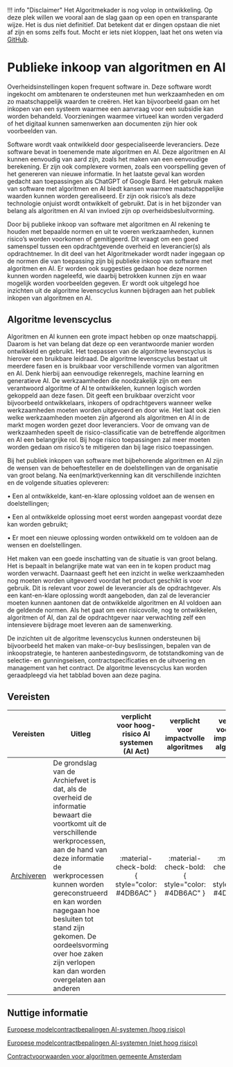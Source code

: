 !!! info "Disclaimer"
Het Algoritmekader is nog volop in ontwikkeling. Op deze plek willen we vooral aan de slag gaan op een open en transparante wijze. Het is dus niet definitief. Dat betekent dat er dingen opstaan die niet af zijn en soms zelfs fout. Mocht er iets niet kloppen, laat het ons weten via [GitHub](https://github.com/MinBZK/Algoritmekader).

# Publieke inkoop van algoritmen en AI
Overheidsinstellingen kopen frequent software in. Deze software wordt ingekocht om ambtenaren te ondersteunen met hun werkzaamheden en om zo maatschappelijk waarden te creëren. Het kan bijvoorbeeld gaan om het inkopen van een systeem waarmee een aanvraag voor een subsidie kan worden behandeld. Voorzieningen waarmee virtueel kan worden vergaderd of het digitaal kunnen samenwerken aan documenten zijn hier ook voorbeelden van.  

Software wordt vaak ontwikkeld door gespecialiseerde leveranciers. Deze software bevat in toenemende mate algoritmen en AI. Deze algoritmen en AI kunnen eenvoudig van aard zijn, zoals het maken van een eenvoudige berekening. Er zijn ook complexere vormen, zoals een voorspelling geven of het genereren van nieuwe informatie. In het laatste geval kan worden gedacht aan toepassingen als ChatGPT of Google Bard. Het gebruik maken van software met algoritmen en AI biedt kansen waarmee maatschappelijke waarden kunnen worden gerealiseerd. Er zijn ook risico’s als deze technologie onjuist wordt ontwikkelt of gebruikt. Dat is in het bijzonder van belang als algoritmen en AI van invloed zijn op overheidsbesluitvorming. 

Door bij publieke inkoop van software met algoritmen en AI rekening te houden met bepaalde normen en uit te voeren werkzaamheden, kunnen risico’s worden voorkomen of gemitigeerd. Dit vraagt om een goed samenspel tussen een opdrachtgevende overheid en leverancier(s) als opdrachtnemer. In dit deel van het Algoritmekader wordt nader ingegaan op de normen die van toepassing zijn bij publieke inkoop van software met algoritmen en AI. Er worden ook suggesties gedaan hoe deze normen kunnen worden nageleefd, wie daarbij betrokken kunnen zijn en waar mogelijk worden voorbeelden gegeven. Er wordt ook uitgelegd hoe inzichten uit de algoritme levenscyclus kunnen bijdragen aan het publiek inkopen van algoritmen en AI.
 
## Algoritme levenscyclus
Algoritmen en AI kunnen een grote impact hebben op onze maatschappij. Daarom is het van belang dat deze op een verantwoorde manier worden ontwikkeld en gebruikt. Het toepassen van de algoritme levenscyclus is hierover een bruikbare leidraad. De algoritme levenscyclus bestaat uit meerdere fasen en is bruikbaar voor verschillende vormen van algoritmen en AI. Denk hierbij aan eenvoudige rekenregels, machine learning en generatieve AI. De werkzaamheden die noodzakelijk zijn om een verantwoord algoritme of AI te ontwikkelen, kunnen logisch worden gekoppeld aan deze fasen. Dit geeft een bruikbaar overzicht voor bijvoorbeeld ontwikkelaars, inkopers of opdrachtgevers wanneer welke werkzaamheden moeten worden uitgevoerd en door wie. Het laat ook zien welke werkzaamheden moeten zijn afgerond als algoritmen en AI in de markt mogen worden gezet door leveranciers. Voor de omvang van de werkzaamheden speelt de risico-classificatie van de betreffende algoritmen en AI een belangrijke rol. Bij hoge risico toepassingen zal meer moeten worden gedaan om risico’s te mitigeren dan bij lage risico toepassingen. 

Bij het publiek inkopen van software met bijbehorende algoritmen en AI zijn de wensen van de behoeftesteller en de doelstellingen van de organisatie van groot belang. Na een(markt)verkenning kan dit verschillende inzichten en de volgende situaties opleveren: 

•	Een al ontwikkelde, kant-en-klare oplossing voldoet aan de wensen en doelstellingen;

•	Een al ontwikkelde oplossing moet eerst worden aangepast voordat deze kan worden gebruikt;

•	Er moet een nieuwe oplossing worden ontwikkeld om te voldoen aan de wensen en doelstellingen. 

Het maken van een goede inschatting van de situatie is van groot belang. Het is bepaalt in belangrijke mate wat van een in te kopen product mag worden verwacht. Daarnaast geeft het een inzicht in welke werkzaamheden nog moeten worden uitgevoerd voordat het product geschikt is voor gebruik. Dit is relevant voor zowel de leverancier als de opdrachtgever. Als een kant-en-klare oplossing wordt aangeboden, dan zal de leverancier moeten kunnen aantonen dat de ontwikkelde algoritmen en AI voldoen aan de geldende normen. Als het gaat om een risicovolle, nog te ontwikkelen, algoritmen of AI, dan zal de opdrachtgever naar verwachting zelf een intensievere bijdrage moet leveren aan de samenwerking.

De inzichten uit de algoritme levenscyclus kunnen ondersteunen bij bijvoorbeeld het maken van make-or-buy beslissingen, bepalen van de inkoopstrategie, te hanteren aanbestedingsvorm, de totstandkoming van de selectie- en gunningseisen, contractspecificaties en de uitvoering en management van het contract. De algoritme levenscyclus kan worden geraadpleegd via het tabblad boven aan deze pagina. 
 
## Vereisten

| **Vereisten**                                                                                                                  | **Uitleg**                  | **verplicht voor hoog-risico AI systemen (AI Act)** |    **verplicht voor impactvolle algoritmes**    | **verplicht voor niet-impactvolle algoritmes**  |
|---------------------------------------------------------------------------------------------------------------------------|-----------------------------|:---------------------------------------------------:|:-----------------------------------------------:|:-----------------------------------------------:|
| [Archiveren](../../vereisten/governance/Archiveren.md) | De grondslag van de Archiefwet is dat, als de overheid de informatie bewaart die voortkomt uit de verschillende werkprocessen, aan de hand van deze informatie de werkprocessen kunnen worden gereconstrueerd en kan worden nagegaan hoe besluiten tot stand zijn gekomen. De oordeelsvorming over hoe zaken zijn verlopen kan dan worden overgelaten aan anderen |:material-check-bold:{ style="color: #4DB6AC" }   | :material-check-bold:{ style="color: #4DB6AC" } | :material-check-bold:{ style="color: #4DB6AC" } |


## Nuttige informatie ##
[Europese modelcontractbepalingen AI-systemen (hoog risico)](https://public-buyers-community.ec.europa.eu/sites/default/files/2023-10/AI_Procurement_Clauses_template_High_Risk%20NL.pdf)

[Europese modelcontractbepalingen AI-systemen (niet hoog risico)](https://public-buyers-community.ec.europa.eu/sites/default/files/2023-10/AI_Procurement_Clauses_Template_NON_HIGH_RISK_NL.pdf)

[Contractvoorwaarden voor algoritmen gemeente Amsterdam](https://www.amsterdam.nl/innovatie/digitalisering-technologie/algoritmen-ai/contractvoorwaarden-algoritmen/)











